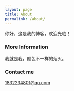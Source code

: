 ```yaml
---
layout: page
title: About
permalink: /about/
---
```


你好，这是我的博客，欢迎光临！

### More Information

我就是我，颜色不一样的烟火。

### Contact me

[1832234801@qq.com](mailto:email@domain.com)
